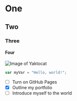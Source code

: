 # One
## Two
### Three
#### Four

![Image of Yaktocat](https://octodex.github.com/images/yaktocat.png)

``` javascript
var myVar = "Hello, world!";
```

- [ ] Turn on GitHub Pages
- [x] Outline my portfolio
- [ ] Introduce myself to the world
